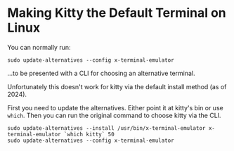 # Making Kitty the Default Terminal on Linux

You can normally run:
```shell
sudo update-alternatives --config x-terminal-emulator
```
...to be presented with a CLI for choosing an alternative terminal.

Unfortunately this doesn't work for kitty via the default install
method (as of 2024).

First you need to update the alternatives. Either point it at
kitty's bin or use `which`. Then you can run the original command
to choose kitty via the CLI.

```shell
sudo update-alternatives --install /usr/bin/x-terminal-emulator x-terminal-emulator `which kitty` 50
sudo update-alternatives --config x-terminal-emulator
```
